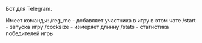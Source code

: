 Бот для Telegram.

Имеет команды:
/reg_me - добавляет участника в игру в этом чате
/start - запуска игру
/cocksize - измеряет длинну
/stats - статистика победителей игры
